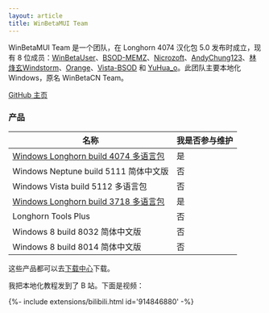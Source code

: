 ```yaml
---
layout: article
title: WinBetaMUI Team
---
```


WinBetaMUI Team 是一个团队，在 Longhorn 4074 汉化包 5.0 发布时成立，现有 8 位成员：[WinBetaUser](https://space.bilibili.com/410645610)、[BSOD-MEMZ](https://space.bilibili.com/1975308950)、[Nicrozoft](https://space.bilibili.com/3546641434937345)、[AndyChung123](https://space.bilibili.com/2119761603)、[林烽玄Windstorm](https://space.bilibili.com/1171551865)、[Orange](https://space.bilibili.com/576114286)、[Vista-BSOD](https://space.bilibili.com/1061621085) 和 [YuHua_o](https://space.bilibili.com/1468597922)。此团队主要本地化 Windows，原名 WinBetaCN Team。

[GitHub 主页](https://github.com/wbmui)

### 产品

| 名称                                                         | 我是否参与维护 |
| ------------------------------------------------------------ | -------------- |
| [Windows Longhorn build 4074 多语言包](/2023/06/10/lh4074mui) | 是             |
| Windows Neptune build 5111 简体中文版                        | 否             |
| Windows Vista build 5112 多语言包                            | 否             |
| [Windows Longhorn build 3718 多语言包](/2023/09/19/lh3718mui) | 是             |
| Longhorn Tools Plus                                          | 否             |
| Windows 8 build 8032 简体中文版                              | 否             |
| Windows 8 build 8014 简体中文版                              | 否             |

这些产品都可以去[下载中心](/download)下载。

我把本地化教程发到了 B 站。下面是视频：
<div>{%- include extensions/bilibili.html id='914846880' -%}</div>
